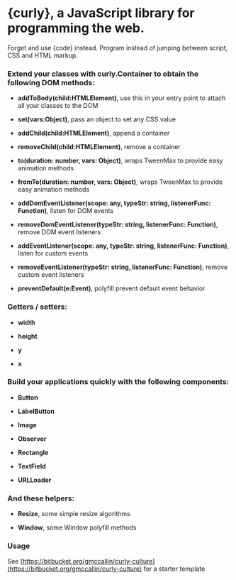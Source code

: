# **{curly}**, a JavaScript library for programming the web. #

Forget <markup> and use {code} instead. Program instead of jumping between script, CSS and HTML markup.

### Extend your classes with curly.Container to obtain the following DOM methods:  ###

- **addToBody(child:HTMLElement)**, use this in your entry point to attach all your classes to the DOM  

- **set(vars:Object)**, pass an object to set any CSS value  

- **addChild(child:HTMLElement)**, append a container  

- **removeChild(child:HTMLElement)**, remove a container  

- **to(duration: number, vars: Object)**, wraps TweenMax to provide easy animation methods  

- **fromTo(duration: number, vars: Object)**, wraps TweenMax to provide easy animation methods  

- **addDomEventListener(scope: any, typeStr: string, listenerFunc: Function)**, listen for DOM events  

- **removeDomEventListener(typeStr: string, listenerFunc: Function)**, remove DOM event listeners   

- **addEventListener(scope: any, typeStr: string, listenerFunc: Function)**, listen for custom events  

- **removeEventListener(typeStr: string, listenerFunc: Function)**, remove custom event listeners  

- **preventDefault(e:Event)**, polyfill prevent default event behavior  



### Getters / setters:  ###

- **width**  

- **height**  

- **y**  

- **x**  


### Build your applications quickly with the following components:  ###

- **Button**  

- **LabelButton**  

- **Image**  

- **Observer**  

- **Rectangle**  

- **TextField**  

- **URLLoader**  


### And these helpers:  ###

- **Resize**, some simple resize algorithms  

- **Window**, some Window polyfill methods

### Usage ###
See [https://bitbucket.org/gmccallin/curly-culture](https://bitbucket.org/gmccallin/curly-culture) for a starter template
